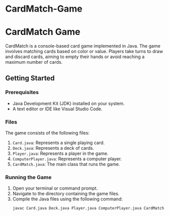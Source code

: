 # CardMatch-Game 
# CardMatch Game

CardMatch is a console-based card game implemented in Java. The game involves matching cards based on color or value. Players take turns to draw and discard cards, aiming to empty their hands or avoid reaching a maximum number of cards.

## Getting Started

### Prerequisites

- Java Development Kit (JDK) installed on your system.
- A text editor or IDE like Visual Studio Code.

### Files

The game consists of the following files:

1. `Card.java`: Represents a single playing card.
2. `Deck.java`: Represents a deck of cards.
3. `Player.java`: Represents a player in the game.
4. `ComputerPlayer.java`: Represents a computer player.
5. `CardMatch.java`: The main class that runs the game.

### Running the Game

1. Open your terminal or command prompt.
2. Navigate to the directory containing the game files.
3. Compile the Java files using the following command:
   ```bash
   javac Card.java Deck.java Player.java ComputerPlayer.java CardMatch.java

